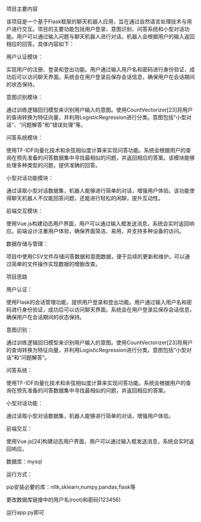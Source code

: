 项目主要内容

  该项目是一个基于Flask框架的聊天机器人应用，旨在通过自然语言处理技术与用户进行交互。项目的主要功能包括用户登录、意图识别、问答系统和小型对话功能。用户可以通过输入问题与聊天机器人进行对话，机器人会根据用户的输入返回相应的回答。具体内容如下：

用户认证模块：

  实现用户的注册、登录和登出功能。用户通过输入用户名和密码进行身份验证，成功后可以访问聊天界面。系统会在用户登录后保存会话信息，确保用户在会话期间的状态保持。

意图识别模块：

  通过训练逻辑回归模型来识别用户输入的意图。使用CountVectorizer[23]将用户的查询转换为特征向量，并利用LogisticRegression进行分类。意图包括“小型对话”、“问题解答”和“错误处理”等。

问答系统模块：

  使用TF-IDF向量化技术和余弦相似度计算来实现问答功能。系统会根据用户的查询在预先准备的问答数据集中寻找最相似的问题，并返回相应的答案。该模块能够处理多种类型的问题，提供准确的回答。

小型对话功能模块：

  通过读取小型对话数据集，机器人能够进行简单的对话，增强用户体验。该功能使得聊天机器人不仅能回答问题，还能进行轻松的闲聊，提升互动性。

前端交互模块：

  使用Vue.js构建动态用户界面，用户可以通过输入框发送消息，系统会实时返回响应。前端设计注重用户体验，确保界面简洁、易用，并支持多种设备的访问。

数据存储与管理：

  项目中使用CSV文件存储问答数据和意图数据，便于后续的更新和维护。可以通过简单的文件操作实现数据的增删改查。

项目思路

用户认证：

  使用Flask的会话管理功能，提供用户登录和登出功能。用户通过输入用户名和密码进行身份验证，成功后可以访问聊天界面。系统会在用户登录后保存会话信息，确保用户在会话期间的状态保持。

意图识别：

  通过训练逻辑回归模型来识别用户输入的意图。使用CountVectorizer[23]将用户的查询转换为特征向量，并利用LogisticRegression进行分类。意图包括“小型对话”和“问题解答”。

问答系统：

  使用TF-IDF向量化技术和余弦相似度计算来实现问答功能。系统会根据用户的查询在预先准备的问答数据集中寻找最相似的问题，并返回相应的答案。

小型对话功能：

  通过读取小型对话数据集，机器人能够进行简单的对话，增强用户体验。

前端交互：

  使用Vue.js[24]构建动态用户界面，用户可以通过输入框发送消息，系统会实时返回响应。

数据库：mysql


运行方式：

  pip安装必要的库：nltk,sklearn,numpy,pandas,flask等

  更改数据库链接中的用户名(root)和密码(123456) 

  运行app.py即可
